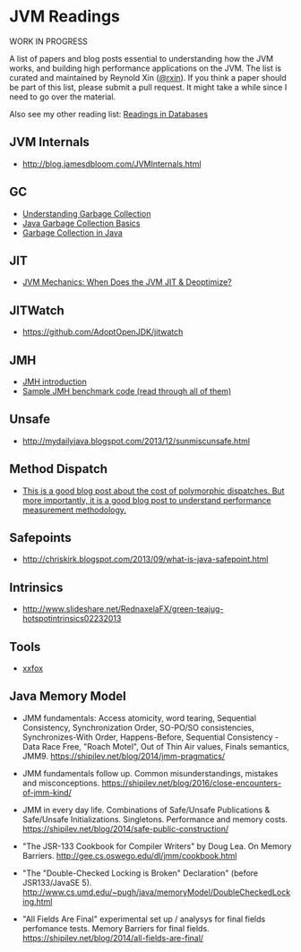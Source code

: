 # JVM Readings

WORK IN PROGRESS

A list of papers and blog posts essential to understanding how the JVM works, and building high performance applications on the JVM. The list is curated and maintained by Reynold Xin ([@rxin](https://twitter.com/rxin)). If you think a paper should be part of this list, please submit a pull request. It might take a while since I need to go over the material.

Also see my other reading list: [Readings in Databases](https://github.com/rxin/db-readings)


## JVM Internals

- http://blog.jamesdbloom.com/JVMInternals.html

## GC

- [Understanding Garbage Collection](http://www.slideshare.net/dougqh/understanding-garbage-collection)
- [Java Garbage Collection Basics](https://www.oracle.com/webfolder/technetwork/tutorials/obe/java/gc01/index.html)
- [Garbage Collection in Java](https://plumbr.io/handbook/garbage-collection-in-java)

## JIT

- [JVM Mechanics: When Does the JVM JIT & Deoptimize?](http://www.slideshare.net/dougqh/jvm-mechanics-when-does-the)


## JITWatch

- https://github.com/AdoptOpenJDK/jitwatch

## JMH

- [JMH introduction](http://java-performance.info/jmh/)
- [Sample JMH benchmark code (read through all of them)](http://hg.openjdk.java.net/code-tools/jmh/file/tip/jmh-samples/src/main/java/org/openjdk/jmh/samples/)


## Unsafe

- http://mydailyjava.blogspot.com/2013/12/sunmiscunsafe.html


## Method Dispatch

- [This is a good blog post about the cost of polymorphic dispatches. But more importantly, it is a good blog post to understand performance measurement methodology.](http://shipilev.net/blog/2015/black-magic-method-dispatch/)


## Safepoints

- http://chriskirk.blogspot.com/2013/09/what-is-java-safepoint.html


## Intrinsics

- http://www.slideshare.net/RednaxelaFX/green-teajug-hotspotintrinsics02232013


## Tools

- [xxfox](http://xxfox.perfma.com/)

## Java Memory Model

- JMM fundamentals: Access atomicity, word tearing, Sequential Consistency, Synchronization Order, SO-PO/SO consistencies, Synchronizes-With Order, Happens-Before, Sequential Consistency - Data Race Free, "Roach Motel", Out of Thin Air values, Finals semantics, JMM9.
https://shipilev.net/blog/2014/jmm-pragmatics/

- JMM fundamentals follow up. Common misunderstandings, mistakes and misconceptions.
https://shipilev.net/blog/2016/close-encounters-of-jmm-kind/

- JMM in every day life. Combinations of Safe/Unsafe Publications & Safe/Unsafe Initializations. Singletons. Performance and memory costs.
https://shipilev.net/blog/2014/safe-public-construction/

- "The JSR-133 Cookbook for Compiler Writers" by Doug Lea. On Memory Barriers.
http://gee.cs.oswego.edu/dl/jmm/cookbook.html

- "The "Double-Checked Locking is Broken" Declaration" (before JSR133/JavaSE 5).
http://www.cs.umd.edu/~pugh/java/memoryModel/DoubleCheckedLocking.html

- "All Fields Are Final" experimental set up / analysys for final fields perfomance tests. Memory Barriers for final fields.
https://shipilev.net/blog/2014/all-fields-are-final/
